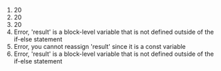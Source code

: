 1. 20
2. 20
3. 20
4. Error, 'result' is a block-level variable that is not defined outside of the if-else statement
5. Error, you cannot reassign 'result' since it is a const variable
6. Error, 'result' is a block-level variable that is not defined outside of the if-else statement